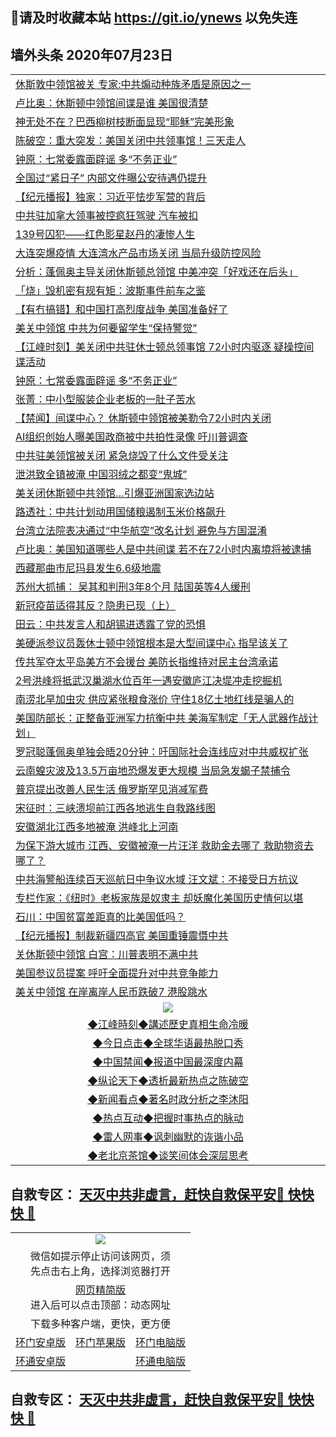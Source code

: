 ## 📩请及时收藏本站 https://git.io/ynews 以免失连</a>

## 墙外头条 2020年07月23日</a>

 <table>
<tr><td colspan="2" align="left"><a href="https://qeb.xfthy.casa/?name=c1202435&key=xcyufvbtjvhwwrpc&from=gy2">休斯敦中领馆被关 专家:中共煽动种族矛盾是原因之一</a></td></tr>
<tr><td colspan="2" align="left"><a href="https://qeb.xfthy.casa/?name=c1202345&key=xcyufvbtjvhwwrpc&from=gy2">卢比奥：休斯顿中领馆间谍是谁 美国很清楚</a></td></tr>
<tr><td colspan="2" align="left"><a href="https://qeb.xfthy.casa/?name=c1202438&key=xcyufvbtjvhwwrpc&from=gy2">神无处不在？巴西柳树枝断面显现“耶稣”完美形象</a></td></tr>
<tr><td colspan="2" align="left"><a href="https://qeb.xfthy.casa/?name=c1202358&key=xcyufvbtjvhwwrpc&from=gy2">陈破空：重大突发：美国关闭中共领事馆！三天走人</a></td></tr>
<tr><td colspan="2" align="left"><a href="https://qeb.xfthy.casa/?name=c1202357&key=xcyufvbtjvhwwrpc&from=gy2">钟原：七常委露面辟谣 多“不务正业”</a></td></tr>
<tr><td colspan="2" align="left"><a href="https://qeb.xfthy.casa/?name=c1202351&key=xcyufvbtjvhwwrpc&from=gy2">全国过“紧日子” 内部文件曝公安待遇仍提升</a></td></tr>
<tr><td colspan="2" align="left"><a href="https://qeb.xfthy.casa/?name=c1202347&key=xcyufvbtjvhwwrpc&from=gy2">【纪元播报】独家：习近平怯步军营的背后</a></td></tr>
<tr><td colspan="2" align="left"><a href="https://qeb.xfthy.casa/?name=c1202437&key=xcyufvbtjvhwwrpc&from=gy2">中共驻加拿大领事被控疯狂驾驶 汽车被扣</a></td></tr>
<tr><td colspan="2" align="left"><a href="https://qeb.xfthy.casa/?name=c1202436&key=xcyufvbtjvhwwrpc&from=gy2">139号囚犯——红色影星赵丹的凄惨人生</a></td></tr>
<tr><td colspan="2" align="left"><a href="https://qeb.xfthy.casa/?name=c1202415&key=xcyufvbtjvhwwrpc&from=gy2">大连突爆疫情 大连湾水产品市场关闭 当局升级防控风险</a></td></tr>
<tr><td colspan="2" align="left"><a href="https://qeb.xfthy.casa/?name=c1202414&key=xcyufvbtjvhwwrpc&from=gy2">分析：蓬佩奥主导关闭休斯顿总领馆 中美冲突「好戏还在后头」</a></td></tr>
<tr><td colspan="2" align="left"><a href="https://qeb.xfthy.casa/?name=c1202419&key=xcyufvbtjvhwwrpc&from=gy2">「烧」毁机密有规有矩：波斯事件前车之鉴</a></td></tr>
<tr><td colspan="2" align="left"><a href="https://qeb.xfthy.casa/?name=c1202370&key=xcyufvbtjvhwwrpc&from=gy2">【有冇搞错】和中国打高烈度战争 美国准备好了</a></td></tr>
<tr><td colspan="2" align="left"><a href="https://qeb.xfthy.casa/?name=c1202425&key=xcyufvbtjvhwwrpc&from=gy2">美关中领馆 中共为何要留学生“保持警觉”</a></td></tr>
<tr><td colspan="2" align="left"><a href="https://qeb.xfthy.casa/?name=c1202393&key=xcyufvbtjvhwwrpc&from=gy2">【江峰时刻】美关闭中共驻休士顿总领事馆 72小时内驱逐 疑操控间谍活动</a></td></tr>
<tr><td colspan="2" align="left"><a href="https://qeb.xfthy.casa/?name=c1202395&key=xcyufvbtjvhwwrpc&from=gy2">钟原：七常委露面辟谣 多“不务正业”</a></td></tr>
<tr><td colspan="2" align="left"><a href="https://qeb.xfthy.casa/?name=c1202423&key=xcyufvbtjvhwwrpc&from=gy2">张菁：中小型服装企业老板的一肚子苦水</a></td></tr>
<tr><td colspan="2" align="left"><a href="https://qeb.xfthy.casa/?name=c1202390&key=xcyufvbtjvhwwrpc&from=gy2">【禁闻】间谍中心？ 休斯顿中领馆被美勒令72小时内关闭</a></td></tr>
<tr><td colspan="2" align="left"><a href="https://qeb.xfthy.casa/?name=c1202424&key=xcyufvbtjvhwwrpc&from=gy2">AI组织创始人曝美国政商被中共拍性录像 吁川普调查</a></td></tr>
<tr><td colspan="2" align="left"><a href="https://qeb.xfthy.casa/?name=c1202386&key=xcyufvbtjvhwwrpc&from=gy2">中共驻美领馆被关闭 紧急烧毁了什么文件受关注</a></td></tr>
<tr><td colspan="2" align="left"><a href="https://qeb.xfthy.casa/?name=c1202376&key=xcyufvbtjvhwwrpc&from=gy2">泄洪致全镇被淹 中国羽绒之都变“鬼城”</a></td></tr>
<tr><td colspan="2" align="left"><a href="https://qeb.xfthy.casa/?name=c1202410&key=xcyufvbtjvhwwrpc&from=gy2">美关闭休斯顿中共领馆…引爆亚洲国家选边站</a></td></tr>
<tr><td colspan="2" align="left"><a href="https://qeb.xfthy.casa/?name=c1202433&key=xcyufvbtjvhwwrpc&from=gy2">路透社：中共计划动用国储粮遏制玉米价格飙升</a></td></tr>
<tr><td colspan="2" align="left"><a href="https://qeb.xfthy.casa/?name=c1202428&key=xcyufvbtjvhwwrpc&from=gy2">台湾立法院表决通过“中华航空”改名计划 避免与方国混淆</a></td></tr>
<tr><td colspan="2" align="left"><a href="https://qeb.xfthy.casa/?name=c1202384&key=xcyufvbtjvhwwrpc&from=gy2">卢比奥：美国知道哪些人是中共间谍 若不在72小时内离境将被逮捕</a></td></tr>
<tr><td colspan="2" align="left"><a href="https://qeb.xfthy.casa/?name=c1202422&key=xcyufvbtjvhwwrpc&from=gy2">西藏那曲市尼玛县发生6.6级地震</a></td></tr>
<tr><td colspan="2" align="left"><a href="https://qeb.xfthy.casa/?name=c1202363&key=xcyufvbtjvhwwrpc&from=gy2">苏州大抓捕： 吴其和判刑3年8个月 陆国英等4人缓刑</a></td></tr>
<tr><td colspan="2" align="left"><a href="https://qeb.xfthy.casa/?name=c1202379&key=xcyufvbtjvhwwrpc&from=gy2">新冠疫苗适得其反？隐患已现（上）</a></td></tr>
<tr><td colspan="2" align="left"><a href="https://qeb.xfthy.casa/?name=c1202394&key=xcyufvbtjvhwwrpc&from=gy2">田云：中共发言人和胡锡进透露了党的恐惧</a></td></tr>
<tr><td colspan="2" align="left"><a href="https://qeb.xfthy.casa/?name=c1202364&key=xcyufvbtjvhwwrpc&from=gy2">美硬派参议员轰休士顿中领馆根本是大型间谍中心 指早该关了</a></td></tr>
<tr><td colspan="2" align="left"><a href="https://qeb.xfthy.casa/?name=c1202413&key=xcyufvbtjvhwwrpc&from=gy2">传共军夺太平岛美方不会援台 美防长指维持对民主台湾承诺</a></td></tr>
<tr><td colspan="2" align="left"><a href="https://qeb.xfthy.casa/?name=c1202416&key=xcyufvbtjvhwwrpc&from=gy2">2号洪峰将抵武汉巢湖水位百年一遇安徽庐江决堤冲走挖掘机</a></td></tr>
<tr><td colspan="2" align="left"><a href="https://qeb.xfthy.casa/?name=c1202375&key=xcyufvbtjvhwwrpc&from=gy2">南涝北旱加虫灾 供应紧张粮食涨价 守住18亿土地红线是骗人的</a></td></tr>
<tr><td colspan="2" align="left"><a href="https://qeb.xfthy.casa/?name=c1202362&key=xcyufvbtjvhwwrpc&from=gy2">美国防部长：正整备亚洲军力抗衡中共 美海军制定「无人武器作战计划」</a></td></tr>
<tr><td colspan="2" align="left"><a href="https://qeb.xfthy.casa/?name=c1202361&key=xcyufvbtjvhwwrpc&from=gy2">罗冠聪蓬佩奥单独会晤20分钟：吁国际社会连线应对中共威权扩张</a></td></tr>
<tr><td colspan="2" align="left"><a href="https://qeb.xfthy.casa/?name=c1202426&key=xcyufvbtjvhwwrpc&from=gy2">云南蝗灾波及13.5万亩地恐爆发更大规模 当局急发蝎子禁捕令</a></td></tr>
<tr><td colspan="2" align="left"><a href="https://qeb.xfthy.casa/?name=c1202427&key=xcyufvbtjvhwwrpc&from=gy2">普京提出改善人民生活 俄罗斯罕见消减军费</a></td></tr>
<tr><td colspan="2" align="left"><a href="https://qeb.xfthy.casa/?name=c1202359&key=xcyufvbtjvhwwrpc&from=gy2">宋征时：三峡溃坝前江西各地逃生自救路线图</a></td></tr>
<tr><td colspan="2" align="left"><a href="https://qeb.xfthy.casa/?name=c1202352&key=xcyufvbtjvhwwrpc&from=gy2">安徽湖北江西多地被淹 洪峰北上河南</a></td></tr>
<tr><td colspan="2" align="left"><a href="https://qeb.xfthy.casa/?name=c1202360&key=xcyufvbtjvhwwrpc&from=gy2">为保下游大城市 江西、安徽被淹一片汪洋 救助金去哪了 救助物资去哪了？</a></td></tr>
<tr><td colspan="2" align="left"><a href="https://qeb.xfthy.casa/?name=c1202430&key=xcyufvbtjvhwwrpc&from=gy2">中共海警船连续百天巡航日中争议水域 汪文斌：不接受日方抗议</a></td></tr>
<tr><td colspan="2" align="left"><a href="https://qeb.xfthy.casa/?name=c1202431&key=xcyufvbtjvhwwrpc&from=gy2">专栏作家：《纽时》老板家族是奴隶主 却妖魔化美国历史情何以堪</a></td></tr>
<tr><td colspan="2" align="left"><a href="https://qeb.xfthy.casa/?name=c1202350&key=xcyufvbtjvhwwrpc&from=gy2">石川：中国贫富差距真的比美国低吗？</a></td></tr>
<tr><td colspan="2" align="left"><a href="https://qeb.xfthy.casa/?name=c1202349&key=xcyufvbtjvhwwrpc&from=gy2">【纪元播报】制裁新疆四高官 美国重锤震慑中共</a></td></tr>
<tr><td colspan="2" align="left"><a href="https://qeb.xfthy.casa/?name=c1202383&key=xcyufvbtjvhwwrpc&from=gy2">关休斯顿中领馆 白宫：川普表明不满中共</a></td></tr>
<tr><td colspan="2" align="left"><a href="https://qeb.xfthy.casa/?name=c1202432&key=xcyufvbtjvhwwrpc&from=gy2">美国参议员提案   呼吁全面提升对中共竞争能力</a></td></tr>
<tr><td colspan="2" align="left"><a href="https://qeb.xfthy.casa/?name=c1202380&key=xcyufvbtjvhwwrpc&from=gy2">美关中领馆 在岸离岸人民币跌破7 港股跳水</a></td></tr>

 <tr>
   <td colspan="2" align=center><img src="https://cdn.jsdelivr.net/gh/gyoupiodf/im1/jf-1.jpg"></td>
  </tr>
   <tr>
   <td colspan="2" align=center> 
<a href="https://xdihm.casa/oo.aspx?name=c922850&key=sdxhftoyfkhpuaxy&from=gy2&tag=9877">◆江峰時刻◆講述歷史真相生命冷暖</a><br/>
    </td>
  </tr>
   <tr>
   <td colspan="2" align=center> 
<a href="https://xdihm.casa/oo.aspx?name=c816850&key=sdxhftoyfkhpuaxy&from=gy2&tag=9877">◆今日点击◆全球华语最热脱口秀</a><br/>
    </td>
  </tr>
  <tr>
  <td colspan="2" align=center>
<a href="https://xdihm.casa/oo.aspx?name=c816860&key=sdxhftoyfkhpuaxy&from=gy2&tag=99733110">◆中国禁闻◆报道中国最深度内幕</a><br/>
   </tr>
  <tr>
     <td colspan="2" align=center>
<a href="https://xdihm.casa/oo.aspx?name=c816855&key=sdxhftoyfkhpuaxy&from=gy2&tag=997110">◆纵论天下◆透析最新热点之陈破空</a><br/>
   </tr>
   <tr>
      <td colspan="2" align=center>
<a href="https://xdihm.casa/oo.aspx?name=c838308&key=sdxhftoyfkhpuaxy&from=gy2&tag=9973110">◆新闻看点◆著名时政分析之李沐阳</a><br/>
   </tr>
   <tr>
     <td colspan="2" align=center>
<a href="https://xdihm.casa/oo.aspx?name=c816852&key=sdxhftoyfkhpuaxy&from=gy2&tag=9733110">◆热点互动◆把握时事热点的脉动</a><br/>
   </tr>
   <tr>
      <td colspan="2" align=center>
<a href="https://xdihm.casa/oo.aspx?name=c816694&key=sdxhftoyfkhpuaxy&from=gy2&tag=93310">◆雷人网事◆讽刺幽默的诙谐小品</a><br/>
   </tr>
   <tr>
    <td colspan="2" align=center>
<a href="https://xdihm.casa/oo.aspx?name=c816650&key=sdxhftoyfkhpuaxy&from=gy2&tag=9973110">◆老北京茶馆◆谈笑间体会深层思考</a><br/>
   </tr>
</table>

 ## 自救专区： [天灭中共非虚言，赶快自救保平安🍎 快快快 📩](https://github.com/pwgy/td/blob/master/README.md)
 
<table>
  <tr>
    <td colspan="3" align="center"><img src="https://cdn.jsdelivr.net/gh/opipe/up/oGate65.jpg"/></td>
  </tr>
  <tr>
    <td colspan="3" align="center">微信如提示停止访问该网页，须<br/>先点击右上角，选择浏览器打开</td>
  <tr>
  <tr>
    <td colspan="3" align="center"><a href="https://gitcdn.xyz/cdn/otiny/up/master/show005.htm">网页精简版</a><br/>进入后可以点击顶部：动态网址</td>
  </tr>
  <tr>
    <td colspan="3" align="center">下载多种客户端，更快，更方便</td>
  <tr>
  <tr>
    <td align="center"><a href="https://cdn.jsdelivr.net/gh/opipe/up/oGatea.apk">环门安卓版</a></td>
    <td align="center"><a href="https://x.co/odisk">环门苹果版</a></td>
    <td align="center"><a href="https://cdn.jsdelivr.net/gh/opipe/up/oGate.zip">环门电脑版</a></td>
  </tr>
  <tr>
    <td align="center"><a href="https://cdn.jsdelivr.net/gh/opipe/up/oPipe.apk">环通安卓版</a></td>
    <td align="center"></td>
    <td align="center"><a href="https://raw.githubusercontent.com/opipe/up/master/oPipe.zip">环通电脑版</a></td>
  </tr>
  
</table>


 ## 自救专区： [天灭中共非虚言，赶快自救保平安🍎 快快快 📩](https://github.com/pwgy/td/blob/master/README.md)
